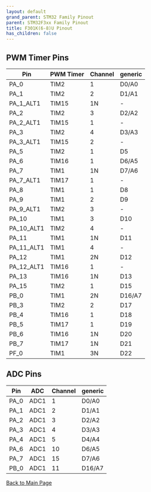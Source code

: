 ```yaml
---
layout: default
grand_parent: STM32 Family Pinout
parent: STM32F3xx Family Pinout
title: F301K(6-8)U Pinout
has_children: false
---
```


## PWM Timer Pins

| Pin | PWM Timer | Channel | generic |
| --- | --- | --- | --- |
| PA_0 | TIM2 | 1 | D0/A0 |
| PA_1 | TIM2 | 2 | D1/A1 |
| PA_1_ALT1 | TIM15 | 1N | - |
| PA_2 | TIM2 | 3 | D2/A2 |
| PA_2_ALT1 | TIM15 | 1 | - |
| PA_3 | TIM2 | 4 | D3/A3 |
| PA_3_ALT1 | TIM15 | 2 | - |
| PA_5 | TIM2 | 1 | D5 |
| PA_6 | TIM16 | 1 | D6/A5 |
| PA_7 | TIM1 | 1N | D7/A6 |
| PA_7_ALT1 | TIM17 | 1 | - |
| PA_8 | TIM1 | 1 | D8 |
| PA_9 | TIM1 | 2 | D9 |
| PA_9_ALT1 | TIM2 | 3 | - |
| PA_10 | TIM1 | 3 | D10 |
| PA_10_ALT1 | TIM2 | 4 | - |
| PA_11 | TIM1 | 1N | D11 |
| PA_11_ALT1 | TIM1 | 4 | - |
| PA_12 | TIM1 | 2N | D12 |
| PA_12_ALT1 | TIM16 | 1 | - |
| PA_13 | TIM16 | 1N | D13 |
| PA_15 | TIM2 | 1 | D15 |
| PB_0 | TIM1 | 2N | D16/A7 |
| PB_3 | TIM2 | 2 | D17 |
| PB_4 | TIM16 | 1 | D18 |
| PB_5 | TIM17 | 1 | D19 |
| PB_6 | TIM16 | 1N | D20 |
| PB_7 | TIM17 | 1N | D21 |
| PF_0 | TIM1 | 3N | D22 |


## ADC Pins

| Pin | ADC | Channel | generic |
| --- | --- | --- | --- |
| PA_0 | ADC1 | 1 | D0/A0 |
| PA_1 | ADC1 | 2 | D1/A1 |
| PA_2 | ADC1 | 3 | D2/A2 |
| PA_3 | ADC1 | 4 | D3/A3 |
| PA_4 | ADC1 | 5 | D4/A4 |
| PA_6 | ADC1 | 10 | D6/A5 |
| PA_7 | ADC1 | 15 | D7/A6 |
| PB_0 | ADC1 | 11 | D16/A7 |


[Back to Main Page](../../index)